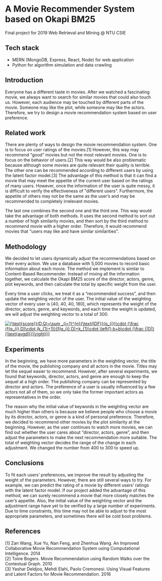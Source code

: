# A Movie Recommender System based on Okapi BM25
Final project for 2019 Web Retrieval and Mining @ NTU CSIE

## Tech stack
- MERN (MongoDB, Express, React, Node) for web application
- Python for algorithm simulation and data crawling

## Introduction

Everyone has a different taste in movies.
After we watched a fascinating movie, we
always want to search for similar movies
that could also touch us. However, each
audience may be touched by different parts
of the movie. Someone may like the plot,
while someone may like the actors.
Therefore, we try to design a movie
recommendation system based on user
preference.

## Related work

There are plenty of ways to design the
movie recommendation system. One is to
focus on user ratings of the movies.[1]
However, this way may recommend
“good” movies but not the most relevant
movies. One is to focus on the behavior of
users.[2] This way would be also
problematic because although some
movies are quite relevant their quality
is terrible. The other one can be
recommended according to different users
by using the latent factor model.[3] The
advantage of this method is that it can find
a movie that may meet the appetite of the
current user based on the ratings of many
users. However, once the information of
the user is quite messy, it is difficult to
verify the effectiveness of "different
users". Furthermore, the appetite of others
may not be the same as the user’s and
may be recommended to completely
irrelevant movies.

The last one combines
the second one and the third one. This way
would take the advantage of both methods.
It uses the second method to sort out a
number of high similarity movies, and then
sort by the third method to recommend
movie with a higher order. Therefore, it
would recommend movies that “users may
like and have similar similarities”.

## Methodology

We decided to let users dynamically adjust
the recommendations based on their every
action. We use a database with 5,000
movies to record basic information about
each movie. The method we implement is
similar to Content-Based Recommender.
Instead of mixing all the information
together, we calculate the Okapi BM25 score
of the director, actors, genre, plot
keywords, and then calculate the total by
specific weight from the user.

Every time a
user clicks, we treat it as a “recommended
success”, and then update the weighting
vector of the user. The initial value of the
weighting vector of every user is [40, 40,
40, 180], which represents the weight of
the director, actors, genre, and keywords,
and each time the weight is updated, we
will adjust the weighting vector to a total
of 300.

<a href="https://www.codecogs.com/eqnedit.php?latex={\text{score}}(D,Q)=\sum&space;_{i=1}^{n}{\text{IDF}}(q_{i})\cdot&space;{\frac&space;{f(q_{i},D)\cdot&space;(k_{1}&plus;1)}{f(q_{i},D)&plus;k_{1}\cdot&space;\left(1-b&plus;b\cdot&space;{\frac&space;{|D|}{\text{avgdl}}}\right)}}" target="_blank"><img src="https://latex.codecogs.com/gif.latex?{\text{score}}(D,Q)=\sum&space;_{i=1}^{n}{\text{IDF}}(q_{i})\cdot&space;{\frac&space;{f(q_{i},D)\cdot&space;(k_{1}&plus;1)}{f(q_{i},D)&plus;k_{1}\cdot&space;\left(1-b&plus;b\cdot&space;{\frac&space;{|D|}{\text{avgdl}}}\right)}}" title="{\text{score}}(D,Q)=\sum _{i=1}^{n}{\text{IDF}}(q_{i})\cdot {\frac {f(q_{i},D)\cdot (k_{1}+1)}{f(q_{i},D)+k_{1}\cdot \left(1-b+b\cdot {\frac {|D|}{\text{avgdl}}}\right)}}" /></a>

## Experiments

In the beginning, we have more
parameters in the weighting vector, the
title of the movie, the publishing company
and all actors in the movie. Titles may let
the sequel easier to recommend. However,
after several experiments, we found that
keywords, director, actors, and genre are
enough to keep the sequel at a high order.
The publishing company can be represented by
director and actors. The preference of a
user is usually influenced by a few actors
not all of them, so we only take the former
important actors as representatives in the
order.

The reason why the initial value of
keywords in the weighting vector are much
higher than others is because we
believe people who choose a movie by its
director, actors, or genre is a kind of
personal preference. Therefore, we
decided to recommend other movies by the
plot similarity at the beginning. However,
as the user continues to watch more
movies, we can find out whether the user
cares about “director, actors, genre”, and
then adjust the parameters to make the next recommendation more suitable. The
total of weighting vector decides the range
of the change in each adjustment. We
changed the number from 400 to 300 to
speed up.

## Conclusions

To fit each users’ preferences, we
improve the result by adjusting the weight
of the parameters. However, there are still
several ways to try. For example, we can
predict the rating of a movie by different
users’ ratings with the latent factor model. If
our project added the advantage of this method, we can surely recommend a
movie that more closely matches the user’s
appetite. Also, the initial value of the
weighting vector and the adjustment range
have yet to be verified by a large number
of experiments. Due to time constraints,
this time may not be able to adjust to the
most appropriate parameters, and
sometimes there will be cold boot
problems.

## References

[1] Zan Wang, Xue Yu, Nan Feng, and
Zhenhua Wang. An Improved Collaborative
Movie Recommendation System using
Computational Intelligence. 2014\
[2] Toine Bogers. Movie Recommendation
using Random Walks over the Contextual
Graph. 2010\
[3] Yashar Deldjoo, Mehdi Elahi, Paolo
Cremonesi. Using Visual Features and Latent
Factors for Movie Recommendation. 2016
